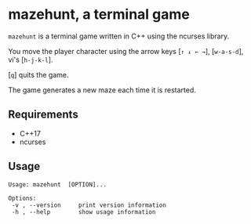 # mazehunt, a terminal game

`mazehunt` is a terminal game written in C++ using the ncurses library.

You move the player character using the arrow keys [`↑ ↓ ← →`], [`w-a-s-d`], vi's [`h-j-k-l`].

[`q`] quits the game.

The game generates a new maze each time it is restarted.

## Requirements

* C++17
* ncurses

## Usage

```
Usage: mazehunt  [OPTION]...

Options:
 -v	, --version		print version information 
 -h , --help		show usage information
```
